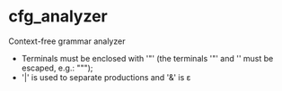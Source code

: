 # cfg_analyzer
Context-free grammar analyzer

- Terminals must be enclosed with '"' (the terminals '"' and '\' must be escaped, e.g.: "\"");
- '|' is used to separate productions and '&' is &epsilon;

